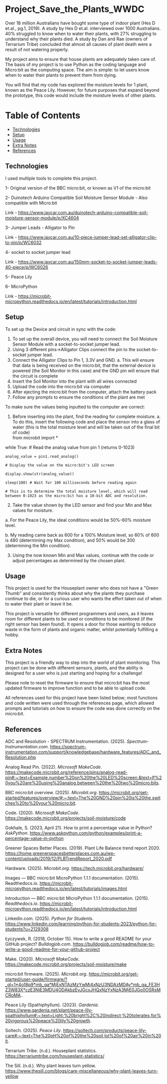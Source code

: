 # Project_Save_the_Plants_WWDC 

Over 18 million Australians have bought some type of indoor plant (Hes D et.al., pg.1, 2019). A study by Hes D et.al. interviewed over 1000 Australians. 40% struggled to know when to water their plants, with 27% struggling to understand why their plants died. A study by Dan and Rae (owners of Terrarium Tribe) concluded that almost all causes of plant death were a result of not watering properly. 

My project aims to ensure that house plants are adequately taken care of. The basis of my project is to use Python as the coding language and Micro:bit as the computing space. The aim is simple: to let users know when to water their plants to prevent them from dying. 

You will find that my code has explored the moisture levels for 1 plant, known as the Peace Lily. However, for future purposes that expand beyond the prototype, this code would include the moisture levels of other plants. 

# Table of Contents
* [Technologies](#technologies)
* [Setup](#setup)
* [Usage](#usage)
* [Extra Notes](#extra-notes)
* [References](#references)


## Technologies

I used multiple tools to complete this project. 

1- Original version of the BBC micro:bit, or known as V1 of the micro:bit 

2- Duinotech Arduino Compatible Soil Moisture Sensor Module - Also compatible with Micro:bit 

Link - https://www.jaycar.com.au/duinotech-arduino-compatible-soil-moisture-sensor-module/p/XC4604 

3- Jumper Leads - Alligator to Pin 

Link - https://www.jaycar.com.au/10-piece-jumper-lead-set-alligator-clip-to-pin/p/WC6032

4- socket to socket jumper lead 

Link - https://www.jaycar.com.au/150mm-socket-to-socket-jumper-leads-40-piece/p/WC6026

5- Peace Lily 

6- MicroPython 

Link - https://microbit-micropython.readthedocs.io/en/latest/tutorials/introduction.html

## Setup

To set up the Device and circuit in sync with the code: 

1. To set up the overall device, you will need to connect the Soil Moisture Sensor Module with a socket-to-socket jumper lead. 
2. Using 3 different pins->Alligator Clips connect the pin to the socket-to-socket jumper lead. 
3. Connect the Alligator Clips to Pin 1, 3.3V and GND.
   a. This will ensure that data is being received on the micro:bit, that the external device is powered (the Soil Monitor in this case) and the GND pin will ensure that the circuit is complete
4. Insert the Soil Monitor into the plant with all wires connected
5. Upload the code into the micro:bit via computer
6. After ejecting the micro:bit from the computer, attach the battery pack
7. Follow any prompts to ensure the conditions of the plant are met

 To make sure the values being inputted to the computer are correct:
 1. Before inserting into the plant, find the reading for complete moisture.
    a. To do this, insert the following code and place the sensor into a glass of water (this is the total moisture level and will be taken out of the final bit of code)  
    from microbit import *

   while True:
    # Read the analog value from pin 1 (returns 0-1023)
   
    analog_value = pin1.read_analog()
   
    # Display the value on the micro:bit's LED screen
    
    display.show(str(analog_value))
    
    sleep(100) # Wait for 100 milliseconds before reading again
   
    # This is to determine the total moisture level, which will read between 0-1023 as the micro:bit has a 10-bit ADC and resolution. 
 
  2. Take the value shown by the LED sensor and find your Min and Max values for moisture. 

a. For the Peace Lily, the ideal conditions would be 50%-60% moisture level. 
    
b. My reading came back as 600 for a 100% Moisture level, so 60% of 600 is 480 (determining my Max condition), and 50% would be 300 (determining the Min condition). 

  3. Using the now known Min and Max values, continue with the code or adjust percentages as determined by the chosen plant.

## Usage

This project is used for the Houseplant owner who does not have a "Green Thumb" and consistently thinks about why the plants they purchase continue to die, or for a curious user who wants the effort taken out of when to water their plant or leave it be. 

This project is versatile for different programmers and users, as it leaves room for different plants to be used or conditions to be monitored (if the right sensor has been found). 
It opens a door for those wanting to reduce waste in the form of plants and organic matter, whilst potentially fulfilling a hobby. 

## Extra Notes

This project is a friendly way to step into the world of plant monitoring. This project can be done with different sensors, plants, and the ability is designed for a user who is just starting and hoping for a challenge!

Please note to reset the firmware to ensure that micro:bit has the most updated firmware to improve function and to be able to upload code. 

All references used for this project have been listed below; most functions and code written were used through the references page, which allowed prompts and tutorials on how to ensure the code was done correctly on the micro:bit. 

## References


ADC and Resolution - SPECTRUM Instrumentation. (2025). *Spectrum-Instrumentation.com*. https://spectrum-instrumentation.com/support/knowledgebase/hardware_features/ADC_and_Resolution.php

Analog Read Pin. (2022). *Microsoft MakeCode*. https://makecode.microbit.org/reference/pins/analog-read-pin#:~:text=Example,number%20on%20the%20LED%20screen.&text=If%20you%20are%20using%20analog,between%20the%20two%20micro:bits.

BBC micro:bit overview. (2025). *Microbit.org*. https://microbit.org/get-started/features/overview/#:~:text=The%20GND%20pin%20is%20the,switches%20to%20your%20micro:bit.

Code. (2020). *Microsoft MakeCode*. https://makecode.microbit.org/projects/soil-moisture/code

Gokhale, S. (2023, April 21). How to print a percentage value in Python? *AskPython*. https://www.askpython.com/python/examples/print-a-percentage-value-in-python

Greener Spaces Better Places. (2019). Plant Life Balance trend report 2020. https://home.greenerspacesbetterplaces.com.au/wp-content/uploads/2019/12/PLBTrendReport_2020.pdf

Hardware. (2025). *Microbit.org*. https://tech.microbit.org/hardware/

Images — BBC micro:bit MicroPython 1.1.1 documentation. (2015). Readthedocs.io. https://microbit-micropython.readthedocs.io/en/latest/tutorials/images.html

Introduction — BBC micro:bit MicroPython 1.1.1 documentation. (2015). *Readthedocs.io*. https://microbit-micropython.readthedocs.io/en/latest/tutorials/introduction.html

Linkedin.com. (2025). *Python for Students*. https://www.linkedin.com/learning/python-for-students-2023/python-for-students?u=2129308

Łyczywek, R. (2018, October 15). How to write a good README for your GitHub project? *Bulldogjob.com*. https://bulldogjob.com/readme/how-to-write-a-good-readme-for-your-github-project

Make. (2020). *Microsoft MakeCode*. https://makecode.microbit.org/projects/soil-moisture/make

micro:bit firmware. (2025). *Microbit.org*. https://microbit.org/get-started/user-guide/firmware/?_gl=1*4o18p9*mb_ga*MjExNTAzMzYwMi4xNzU3NDAzMDAy*mb_ga_FE3HZ3W83X*czE3NjE3MDU4ODAkbzEyJGcxJHQxNzYxNzA3MjE0JGo0OSRsMCRoMA..

Peace Lily (Spathiphyllum). (2023). *Gardenia*. https://www.gardenia.net/plant/peace-lily-spathiphyllum#:~:text=Light:%20bright%2C%20indirect;%20tolerates,for%20vigorous%20peace%20lily%20growth.

Soltech. (2025). *Peace Lily*. https://soltech.com/products/peace-lily-care#:~:text=The%20pH%20of%20the%20soil,lot%20of%20air%20in%20it.

Terrarium Tribe. (n.d.). Houseplant statistics. https://terrariumtribe.com/houseplant-statistics/

The Sill. (n.d.). Why plant leaves turn yellow. https://www.thesill.com/blogs/care-miscellaneous/why-plant-leaves-turn-yellow
‌
